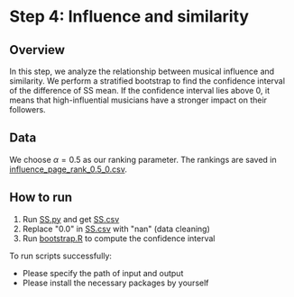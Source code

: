 # Step 4: Influence and similarity

## Overview

In this step, we analyze the relationship between musical influence and similarity. We perform a stratified bootstrap to find the confidence interval of the difference of SS mean. If the confidence interval lies above 0, it means that high-influential musicians have a stronger impact on their followers.

## Data

We choose $\alpha=0.5$ as our ranking parameter. The rankings are saved in [influence_page_rank_0.5_0.csv](influence_page_rank_0.5_0.csv).

## How to run

1. Run [SS.py](SS.py) and get [SS.csv](SS.csv)
2. Replace "0.0" in [SS.csv](SS.csv) with "nan" (data cleaning)
3. Run [bootstrap.R](bootstrap.R) to compute the confidence interval

To run scripts successfully:
- Please specify the path of input and output
- Please install the necessary packages by yourself